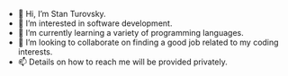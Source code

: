 - 👋 Hi, I’m Stan Turovsky.
- 👀 I’m interested in software development.
- 🌱 I’m currently learning a variety of programming languages.
- 💞️ I’m looking to collaborate on finding a good job related to my coding interests.
- 📫 Details on how to reach me will be provided privately.
